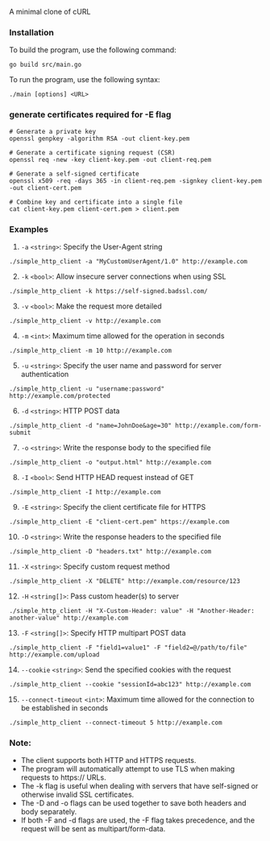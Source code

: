 A minimal clone of cURL

### Installation

To build the program, use the following command:
```
go build src/main.go
```

To run the program, use the following syntax:
```
./main [options] <URL>
```

### generate certificates required for -E flag
```
# Generate a private key
openssl genpkey -algorithm RSA -out client-key.pem

# Generate a certificate signing request (CSR)
openssl req -new -key client-key.pem -out client-req.pem

# Generate a self-signed certificate
openssl x509 -req -days 365 -in client-req.pem -signkey client-key.pem -out client-cert.pem

# Combine key and certificate into a single file
cat client-key.pem client-cert.pem > client.pem
```

### Examples

1. `-a` `<string>`: Specify the User-Agent string
```
./simple_http_client -a "MyCustomUserAgent/1.0" http://example.com
```

2. `-k` `<bool>`: Allow insecure server connections when using SSL
```
./simple_http_client -k https://self-signed.badssl.com/
```

3. `-v` `<bool>`: Make the request more detailed
```
./simple_http_client -v http://example.com
```

4. `-m` `<int>`: Maximum time allowed for the operation in seconds
```
./simple_http_client -m 10 http://example.com
```

5. `-u` `<string>`: Specify the user name and password for server authentication
```
./simple_http_client -u "username:password" http://example.com/protected
```

6. `-d` `<string>`: HTTP POST data
```
./simple_http_client -d "name=JohnDoe&age=30" http://example.com/form-submit
```

7. `-o` `<string>`: Write the response body to the specified file
```
./simple_http_client -o "output.html" http://example.com
```

8. `-I` `<bool>`: Send HTTP HEAD request instead of GET
```
./simple_http_client -I http://example.com
```

9. `-E` `<string>`: Specify the client certificate file for HTTPS
```
./simple_http_client -E "client-cert.pem" https://example.com
```

10. `-D` `<string>`: Write the response headers to the specified file
```
./simple_http_client -D "headers.txt" http://example.com
```

11. `-X` `<string>`: Specify custom request method
```
./simple_http_client -X "DELETE" http://example.com/resource/123
```

12. `-H` `<string[]>`: Pass custom header(s) to server
```
./simple_http_client -H "X-Custom-Header: value" -H "Another-Header: another-value" http://example.com
```

13. `-F` `<string[]>`: Specify HTTP multipart POST data
```
./simple_http_client -F "field1=value1" -F "field2=@/path/to/file" http://example.com/upload
```

14. `--cookie` `<string>`: Send the specified cookies with the request
```
./simple_http_client --cookie "sessionId=abc123" http://example.com
```

15. `--connect-timeout` `<int>`: Maximum time allowed for the connection to be established in seconds
```
./simple_http_client --connect-timeout 5 http://example.com
```

### Note:
- The client supports both HTTP and HTTPS requests.
- The program will automatically attempt to use TLS when making requests to https:// URLs.
- The -k flag is useful when dealing with servers that have self-signed or otherwise invalid SSL certificates.
- The -D and -o flags can be used together to save both headers and body separately.
- If both -F and -d flags are used, the -F flag takes precedence, and the request will be sent as multipart/form-data.